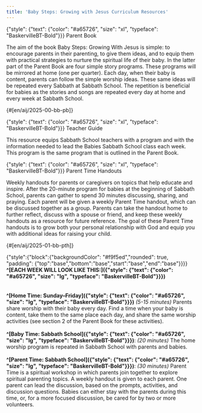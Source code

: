 ```yaml
---
title: 'Baby Steps: Growing with Jesus Curriculum Resources'
---
```


{"style": {"text": {"color": "#a65726", "size": "xl", "typeface": "BaskervilleBT-Bold"}}}
Parent Book

The aim of the book Baby Steps: Growing With Jesus is simple: to encourage parents in their parenting, to give them ideas, and to equip them with practical strategies to nurture the spiritual life of their baby. In the latter part of the Parent Book are four simple story programs. These programs will be mirrored at home (one per quarter). Each day, when their baby is content, parents can follow the simple worship ideas. These same ideas will be repeated every Sabbath at Sabbath School. The repetition is beneficial for babies as the stories and songs are repeated every day at home and every week at Sabbath School.

{#[en/aij/2025-00-bb-pb]}

{"style": {"text": {"color": "#a65726", "size": "xl", "typeface": "BaskervilleBT-Bold"}}}
Teacher Guide

This resource equips Sabbath School teachers with a program and with the information needed to lead the Babies Sabbath School class each week. This program is the same program that is outlined in the Parent Book.

{"style": {"text": {"color": "#a65726", "size": "xl", "typeface": "BaskervilleBT-Bold"}}}
Parent Time Handouts

Weekly handouts for parents or caregivers on topics that help educate and inspire. After the 20-minute program for babies at the beginning of Sabbath School, parents can gather to spend 30 minutes discussing, sharing, and praying. Each parent will be given a weekly Parent Time handout, which can be discussed together as a group. Parents can take the handout home to further reflect, discuss with a spouse or friend, and keep these weekly handouts as a resource for future reference. The goal of these Parent Time handouts is to grow both your personal relationship with God and equip you with additional ideas for raising your child.

{#[en/aij/2025-01-bb-pth]}

{"style":{"block":{"backgroundColor": "#f9f5ed","rounded": true, "padding": {"top":"base","bottom":"base","start":"base","end":"base"}}}}
**^[EACH WEEK WILL LOOK LIKE THIS:]({"style": {"text": {"color": "#a65726", "size": "lg", "typeface": "BaskervilleBT-Bold"}}})**\
\
\
**^[Home Time: Sunday–Friday]({"style": {"text": {"color": "#a65726", "size": "lg", "typeface": "BaskervilleBT-Bold"}}})** _(5-15 minutes)_ Parents share worship with their baby every day. Find a time when your baby is content, take them to the same place each day, and share the same worship activities (see section 2 of the Parent Book for these activities).
\
\
**^[Baby Time: Sabbath School]({"style": {"text": {"color": "#a65726", "size": "lg", "typeface": "BaskervilleBT-Bold"}}})**: _(20 minutes)_ The home worship program is repeated in Sabbath School with parents and babies.
\
\
**^[Parent Time: Sabbath School]({"style": {"text": {"color": "#a65726", "size": "lg", "typeface": "BaskervilleBT-Bold"}}})**: _(30 minutes)_ Parent Time is a spiritual workshop in which parents join together to explore spiritual parenting topics. A weekly handout is given to each parent. One parent can lead the discussion, based on the prompts, activities, and discussion questions. Babies can either stay with the parents during this time, or, for a more focused discussion, be cared for by two or more volunteers.